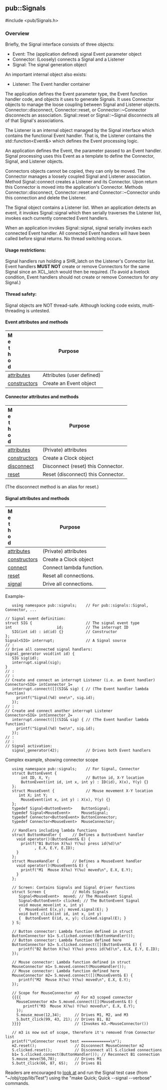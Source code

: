 <!-- -------------------------------------------------------------------------
//
//       Copyright (c) 2023-2024 Frank Eskesen.
//
//       This file is free content, distributed under the MIT license.
//       (See accompanying file LICENSE.MIT or the original contained
//       within https://opensource.org/licenses/MIT)
//
//----------------------------------------------------------------------------
//
// Title-
//       ~/doc/cpp/Signals.md
//
// Purpose-
//       Signals.h reference manual
//
// Last change date-
//       2024/01/23
//
-------------------------------------------------------------------------- -->
## pub::Signals
\#include <pub/Signals.h>
### Overview
Briefly, the Signal interface consists of three objects:
- Event: The (application defined) signal Event parameter object
- Connector: (Loosely) connects a Signal and a Listener
- Signal: The signal generation object

An important internal object also exists:
- Listener: The Event handler container

The application defines the Event parameter type, the Event function handler
code, and objects it uses to generate Signals.
It uses Connector objects to manage the loose coupling between Signal and
Listener objects.
Connector::disconnect, Connector::reset, or Connector::~Connector disconnects
an association.
Signal::reset or Signal::~Signal disconnects all of that Signal's
associations.

The Listener is an internal object managed by the Signal interface which
contains the functional Event handler. That is, the Listener contains the
std::function<Event&> which defines the Event processing logic.

An application defines the Event, the parameter passed to an Event handler.
Signal processing uses this Event as a template to define the
Connector, Signal, and Listener objects.

Connectors objects cannot be copied, they can only be moved.
The Connector manages a loosely coupled Signal and Listener association.
Method Signal::connect creates a Listener and its Connector.
Upon return this Connector is moved into the application's Connector.
Methods Connector::disconnect, Connector::reset and Connector::~Connector undo
this connection and delete the Listener.

The Signal object contains a Listener list.
When an application detects an event, it invokes Signal::signal which then
serially traverses the Listener list, invokes each currently connected Event
handlers.

When an application invokes Signal::signal, signal serially invokes
each connected Event handler. All connected Event handlers will have
been called before signal returns. No thread switching occurs.

#### Usage restrictions:

Signal handlers run holding a SHR_latch on the Listener's Connector list.
Event handlers **MUST NOT** create or remove Connectors for the same Signal
since an XCL_latch would then be required.
(To avoid a livelock condition, Event handlers should not create or remove
Connectors for *any* Signal.)

#### Thread safety:

Signal objects are NOT thread-safe.
Although locking code exists, multi-threading is untested.

#### Event attributes and methods

| <div style="width:10%">Method</div> | <div style="width:90%">Purpose<div> |
|--------|---------|
| [attributes](./pub_signals.md#e_attributes) | Attributes (user defined) |
| [constructors](./pub_signals.md#e_constructors) | Create an Event object |


#### Connector attributes and methods

| <div style="width:10%">Method</div> | <div style="width:90%">Purpose<div> |
|--------|---------|
| [attributes](./pub_signals.md#c_attributes) | (Private) attributes |
| [constructors](./pub_signals.md#c_constructors) | Create a Clock object |
| [disconnect](./pub_signals.md#c_disconnect) | Disconnect (reset) this Connector. |
| [reset](./pub_signals.md#c_reset) | Reset (disconnect) this Connector. |

(The disconnect method is an alias for reset.)


#### Signal attributes and methods

| <div style="width:10%">Method</div> | <div style="width:90%">Purpose<div> |
|--------|---------|
| [attributes](./pub_signals.md#s_attributes) | (Private) attributes |
| [constructors](./pub_signals.md#s_constructors) | Create a Clock object |
| [connect](./pub_signals.md#s_connect) | Connect lambda function. |
| [reset](./pub_signals.md#s_reset) | Reset all connections. |
| [signal](./pub_signals.md#s_signal) | Drive all connections. |

Example-
```
   using namespace pub::signals;    // For pub::signals::Signal, Connector, ...

// Signal event definition:
struct SIG {                        // The signal event type
int                    id;          // The interrupt ID
   SIG(int id) : id(id) {}          // Constructor
};
Signal<SIG> interrupt;              // A Signal source
// :
// Drive all connected signal handlers:
signal_generator void(int id) {
   SIG sig(id);
   interrupt.signal(sig);
}
// :
// :
// Create and connect an interrupt Listener (i.e. an Event handler)
Connector<SIG> intConnector_1=
   interrupt.connect([](SIG& sig) { // (The Event handler lambda function)
     printf("Signal(%d) one\n", sig.id);
   });
// :
// Create and connect another interrupt Listener
Connector<SIG> intConnector_2=
   interrupt.connect([](SIG& sig) { // (The Event handler lambda function)
     printf("Signal(%d) two\n", sig.id);
   });
// :
// :
// Signal activation:
   signal_generator(42);            // Drives both Event handlers
```

Complex example, showing connector scope
```
   using namespace pub::signals;    // For Signal, Connector
   struct ButtonEvent {
       int ID, X, Y;                // Button id, X-Y location
       ButtonEvent(int id, int x, int y) : ID(id), X(x), Y(y) {}
   };
   struct MouseEvent {              // Mouse movement X-Y location
      int X; int Y;
       MouseEvent(int x, int y) : X(x), Y(y) {}
   };
   typedef Signal<ButtonEvent>    ButtonSignal;
   typedef Signal<MouseEvent>     MouseSignal;
   typedef Connector<ButtonEvent> ButtonConnector;
   typedef Connector<MouseEvent>  MouseConnector;

   // Handlers including lambda functions
   struct ButtonHandler {     // Defines a ButtonEvent handler
     void operator()(ButtonEvent& E) {
       printf("B1 Button X(%u) Y(%u) press id(%d)\n"
             , E.X, E.Y, E.ID);
     }
   };
   struct MouseHandler {      // Defines a MouseEvent handler
     void operator()(MouseEvent& E) {
       printf("M1  Mouse X(%u) Y(%u) moved\n", E.X, E.Y);
     }
   };

   // Screen: Contains Signals and Signal driver functions
   struct Screen {            // Holds Signals
      Signal<MouseEvent>  moved; // The MouseEvent Signal
      Signal<ButtonEvent> clicked; // The ButtonEvent Signal
      void mouse_move(int x, int y)
      {  MouseEvent E(x,y); moved.signal(E); }
      void butt_click(int id, int x, int y)
      {  ButtonEvent E(id, x, y); clicked.signal(E); }
   } S;

   // Button connector: Lambda function defined in struct
   ButtonConnector b1= S.clicked.connect(ButtonHandler());
   // Button connector: Lambda function defined here
   ButtonConnector b2= S.clicked.connect([](ButtonEvent& E) {
      printf("B2 Button X(%u) Y(%u) press id(%d)\n", E.X, E.Y, E.ID);
   });

   // Mouse connector: Lambda function defined in struct
   MouseConnector m1= S.moved.connect(MouseHandler());
   // Mouse connector: Lambda function defined here
   MouseConnector m2= S.moved.connect([](MouseEvent& E) {
      printf("M2  Mouse X(%u) Y(%u) moved\n", E.X, E.Y);
   });

   // Scope for MouseConnector m3
   {{{{                        // For m3 scoped connector
     MouseConnector m3= S.moved.connect([](MouseEvent& E) {
        printf("M3  Mouse X(%u) Y(%u) moved\n", E.X, E.Y);
     });
     S.mouse_move(12,34);      // Drives M1, M2, and M3
     S.butt_click(99, 43, 21); // Drives B1, B2
   }}}}                        // (Invokes m3.~MouseConnector())

   // m3 is now out of scope, therefore it's removed from Connector list
   printf("\nConnector reset test =============\n");
   m2.reset();                 // Disconnect MouseConnector m2
   S.clicked.reset();          // Disconnect all S.clicked connections
   b1= S.clicked.connect(ButtonHandler()); // Reconnect B1 connection
   S.mouse_move(56,78);        // Drives M1
   S.butt_click(66, 87, 65);   // Drives B1
```

Readers are encouraged to [look at](../../src/cpp/lib/pub/Test/Quick.cpp) and
run the Signal test case (from "~/obj/cpp/lib/Test")
using the "make Quick; Quick --signal --verbose" commands.
